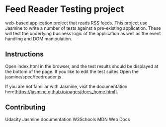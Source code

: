 # Feed Reader Testing project 
web-based application project that reads RSS feeds. This project use Jasmine to write a number of tests against a pre-existing application. These will test the underlying business logic of the application as well as the event handling and DOM manipulation.

## Instructions
Open index.html in the browser, and the test results should be displayed at the bottom of the page. If you like to edit the test suites Open the jasmine/spec/feedreader.js .

If you are not familiar with Jasmine, visit the documentation here[https://jasmine.github.io/pages/docs_home.html].

## Contributing
Udacity
Jasmine documentation
W3Schools
MDN Web Docs
